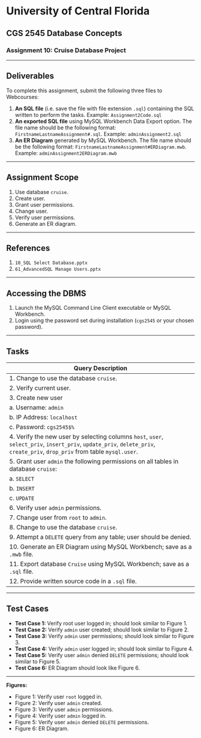 # University of Central Florida
## CGS 2545 Database Concepts
### Assignment 10: Cruise Database Project

---

## Deliverables

To complete this assignment, submit the following three files to Webcourses:

1. **An SQL file** (i.e. save the file with file extension `.sql`) containing the SQL written to perform the tasks. Example: `Assignment2Code.sql`
2. **An exported SQL file** using MySQL Workbench Data Export option. The file name should be the following format: `FirstnameLastnameAssignment#.sql`. Example: `adminAssignment2.sql`
3. **An ER Diagram** generated by MySQL Workbench. The file name should be the following format: `FirstnameLastnameAssignment#ERDiagram.mwb`. Example: `adminAssignment2ERDiagram.mwb`

---

## Assignment Scope

1. Use database `cruise`.
2. Create user.
3. Grant user permissions.
4. Change user.
5. Verify user permissions.
6. Generate an ER diagram.

---

## References

1. `10_SQL Select Database.pptx`
2. `61_AdvancedSQL Manage Users.pptx`

---

## Accessing the DBMS

1. Launch the MySQL Command Line Client executable or MySQL Workbench.
2. Login using the password set during installation (`cgs2545` or your chosen password).

---

## Tasks

| Query Description                                                                                  |
|----------------------------------------------------------------------------------------------------|
| 1. Change to use the database `cruise`.                                                          |
| 2. Verify current user.                                                                            |
| 3. Create new user                                                                                 |
|    a. Username: `admin`                                                                            |
|    b. IP Address: `localhost`                                                                      |
|    c. Password: `cgs2545$%`                                                                        |
| 4. Verify the new user by selecting columns `host`, `user`, `select_priv`, `insert_priv`, `update_priv`, `delete_priv`, `create_priv`, `drop_priv` from table `mysql.user`. |
| 5. Grant user `admin` the following permissions on all tables in database `cruise`:             |
|    a. `SELECT`                                                                                     |
|    b. `INSERT`                                                                                     |
|    c. `UPDATE`                                                                                     |
| 6. Verify user `admin` permissions.                                                                |
| 7. Change user from `root` to `admin`.                                                            |
| 8. Change to use the database `cruise`.                                                          |
| 9. Attempt a `DELETE` query from any table; user should be denied.                                |
| 10. Generate an ER Diagram using MySQL Workbench; save as a `.mwb` file.                         |
| 11. Export database `Cruise` using MySQL Workbench; save as a `.sql` file.                      |
| 12. Provide written source code in a `.sql` file.                                               |

---

## Test Cases

- **Test Case 1:** Verify root user logged in; should look similar to Figure 1.
- **Test Case 2:** Verify `admin` user created; should look similar to Figure 2.
- **Test Case 3:** Verify `admin` user permissions; should look similar to Figure 3.
- **Test Case 4:** Verify `admin` user logged in; should look similar to Figure 4.
- **Test Case 5:** Verify user `admin` denied `DELETE` permissions; should look similar to Figure 5.
- **Test Case 6:** ER Diagram should look like Figure 6.

---

**Figures:**
- Figure 1: Verify user `root` logged in.
- Figure 2: Verify user `admin` created.
- Figure 3: Verify user `admin` permissions.
- Figure 4: Verify user `admin` logged in.
- Figure 5: Verify user `admin` denied `DELETE` permissions.
- Figure 6: ER Diagram.

